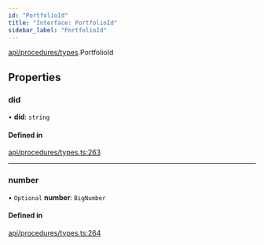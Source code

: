 ```yaml
---
id: "PortfolioId"
title: "Interface: PortfolioId"
sidebar_label: "PortfolioId"
---
```


[api/procedures/types](../../../../../modules/API/Procedures/Types/Types.md).PortfolioId

## Properties

### did

• **did**: `string`

#### Defined in

[api/procedures/types.ts:263](https://github.com/PolymeshAssociation/polymesh-sdk/blob/88db4a911/src/api/procedures/types.ts#L263)

___

### number

• `Optional` **number**: `BigNumber`

#### Defined in

[api/procedures/types.ts:264](https://github.com/PolymeshAssociation/polymesh-sdk/blob/88db4a911/src/api/procedures/types.ts#L264)
